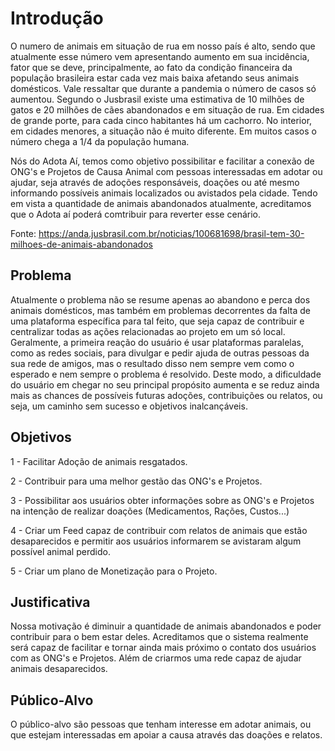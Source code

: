 # Introdução

O numero de animais em situação de rua em nosso país é alto, sendo que atualmente esse número vem apresentando aumento em sua incidência, fator que se deve, principalmente, ao fato da condição financeira da população brasileira estar cada vez mais baixa afetando seus animais domésticos. Vale ressaltar que durante a pandemia o número de casos só aumentou. Segundo o Jusbrasil existe uma estimativa de 10 milhões de gatos e 20 milhões de cães abandonados e em situação de rua. Em cidades de grande porte, para cada cinco habitantes há um cachorro. No interior, em cidades menores, a situação não é muito diferente. Em muitos casos o número chega a 1/4 da população humana.

Nós do Adota Aí, temos como objetivo possibilitar e facilitar a conexão de ONG's e Projetos de Causa Animal com pessoas interessadas em adotar ou ajudar, seja através de adoções responsáveis, doações ou até mesmo informando possíveis animais localizados ou avistados pela cidade. Tendo em vista a quantidade de animais abandonados atualmente, acreditamos que o Adota aí poderá comtribuir para reverter esse cenário.

Fonte: https://anda.jusbrasil.com.br/noticias/100681698/brasil-tem-30-milhoes-de-animais-abandonados

## Problema

Atualmente o problema não se resume apenas ao abandono e perca dos animais domésticos, mas também em problemas decorrentes da falta de uma plataforma específica para tal feito, que seja capaz de contribuir e centralizar todas as ações relacionadas ao projeto em um só local. Geralmente, a primeira reação do usuário é usar plataformas paralelas, como as redes sociais, para divulgar e pedir ajuda de outras pessoas da sua rede de amigos, mas o resultado disso nem sempre vem como o esperado e nem sempre o problema é resolvido. Deste modo, a dificuldade do usuário em chegar no seu principal propósito aumenta e se reduz ainda mais as chances de possíveis futuras adoções, contribuições ou relatos, ou seja, um caminho sem sucesso e objetivos inalcançáveis.

## Objetivos

<p> 1 - Facilitar Adoção de animais resgatados.</p>
<p> 2 - Contribuir para uma melhor gestão das ONG's e Projetos.</p>
<p> 3 - Possibilitar aos usuários obter informações sobre as ONG's e Projetos na intenção de realizar doações (Medicamentos, Rações, Custos...)</p>
<p> 4 - Criar um Feed capaz de contribuir com relatos de animais que estão desaparecidos e permitir aos usuários informarem se avistaram algum possível animal perdido.</p>
<p> 5 - Criar um plano de Monetização para o Projeto.</p>

## Justificativa

Nossa motivação é diminuir a quantidade de animais abandonados e poder contribuir para o bem estar deles. Acreditamos que o sistema realmente será capaz de facilitar e tornar ainda mais próximo o contato dos usuários com as ONG's e Projetos. Além de criarmos uma rede capaz de ajudar animais desaparecidos.

## Público-Alvo

O público-alvo são pessoas que tenham interesse em adotar animais, ou que estejam interessadas em apoiar a causa através das doações e relatos.
